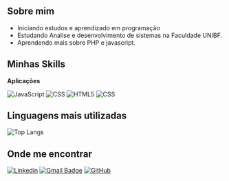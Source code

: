 ## Sobre mim
- Iniciando estudos e aprendizado em programação
- Estudando Analise e desenvolvimento de sistemas na Faculdade UNIBF.
- Aprendendo mais sobre PHP e javascript.

## Minhas Skills

**Aplicações**

![JavaScript](https://img.shields.io/badge/-JavaScript-333333?style=flat&logo=javascript)
![CSS](https://img.shields.io/badge/-PHP-333333?style=flat&logo=PHP&logoColor=1572B6)
![HTML5](https://img.shields.io/badge/-HTML5-333333?style=flat&logo=HTML5)
![CSS](https://img.shields.io/badge/-CSS-333333?style=flat&logo=CSS3&logoColor=1572B6)


<!--
**DevOps**

![Git](https://img.shields.io/badge/-Git-333333?style=flat&logo=git)
![GitHub](https://img.shields.io/badge/-GitHub-333333?style=flat&logo=github)

**Ferramentas de desenvolvimento**

![Visual Studio Code](https://img.shields.io/badge/-Visual%20Studio%20Code-333333?style=flat&logo=visual-studio-code&logoColor=007ACC)
![Trello](https://img.shields.io/badge/-Trello-333333?style=flat&logo=trello&logoColor=007ACC)

## Isso vai melhorar! 

[![card](https://github-readme-stats.vercel.app/api?username=matheuszuge&theme=dark)](https://github.com/anuraghazra/github-readme-stats)
--->

## Linguagens mais utilizadas

![Top Langs](https://github-readme-stats.vercel.app/api/top-langs/?username=matheuszuge&theme=dark&layout=compact)


## Onde me encontrar

[![Linkedin](https://img.shields.io/badge/-matheusrobertozuge-blue?style=flat-square&logo=Linkedin&logoColor=white&link=https://www.linkedin.com/in/matheusrobertozuge-6b6ab1182/)](https://www.linkedin.com/in/matheusrobertozuge-6b6ab1182/)
[![Gmail Badge](https://img.shields.io/badge/-matheusrzuge@gmail.com-006bed?style=flat-square&logo=Gmail&logoColor=white&link=mailto:matheusrzuge@gmail.com)](mailto:matheusrzuge@gmail.com)
[![GitHub](https://img.shields.io/github/followers/matheuszuge?label=follow&style=social)](https://github.com/matheuszuge)
